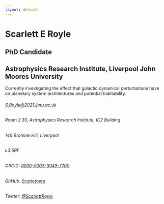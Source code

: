 ```yaml
---
layout: default
---
```


# Scarlett E Royle
## PhD Candidate
## Astrophysics Research Institute, Liverpool John Moores University

Currently investigating the effect that galactic dynamical perturbations have on planetary system architectures and potential habitability.

###### [S.Royle@2021.ljmu.ac.uk](S.Royle@2021.ljmu.ac.uk)
###### Room 2.30, Astrophysics Research Institute, IC2 Building
###### 146 Bronlow Hill, Liverpool
###### L3 5RF

###### ORCiD: [0000-0003-3049-7700](https://orcid.org/my-orcid?orcid=0000-0003-3049-7700)
###### GitHub: [Scarletaeta](https://github.com/Scarletaeta)
###### Twitter: [@ScarlettRoyle](https://twitter.com/ScarlettRoyle)
